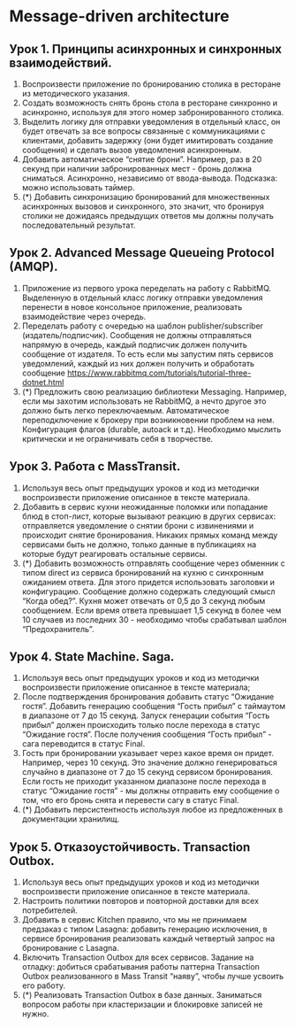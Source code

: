 # Message-driven architecture
## Урок 1. Принципы асинхронных и синхронных взаимодействий.
1. Воспроизвести приложение по бронированию столика в ресторане из методического указания.
2. Создать возможность снять бронь стола в ресторане синхронно и асинхронно, используя для этого номер забронированного столика.
3. Выделить логику для отправки уведомления в отдельный класс, он будет отвечать за все вопросы связанные с коммуникациями с клиентами, добавить задержку (они будет имитировать создание сообщения) и сделать вызов уведомления асинхронным.
4. Добавить автоматическое “снятие брони”. Например, раз в 20 секунд при наличии забронированных мест - бронь должна сниматься. Асинхронно, независимо от ввода-вывода. Подсказка: можно использовать таймер.
5. (*) Добавить синхронизацию бронирований для множественных асинхронных вызовов и синхронного, это значит, что бронируя столики не дожидаясь предыдущих ответов мы должны получать последовательный результат.

## Урок 2. Advanced Message Queueing Protocol (AMQP).
1. Приложение из первого урока переделать на работу с RabbitMQ. Выделенную в отдельный класс логику отправки уведомления перенести в новое консольное приложение, реализовать взаимодействие через очередь.
2. Переделать работу с очередью на шаблон publisher/subscriber (издатель/подписчик). Сообщения не должны отправляться напрямую в очередь, каждый подписчик должен получить сообщение от издателя. То есть если мы запустим пять сервисов уведомлений, каждый из них должен получить и обработать сообщение https://www.rabbitmq.com/tutorials/tutorial-three-dotnet.html
3. (*) Предложить свою реализацию библиотеки Messaging. Например, если мы захотим использовать не RabbitMQ, а нечто другое это должно быть легко переключаемым. Автоматическое переподключение к брокеру при возникновении проблем на нем. Конфигурация флагов (durable, autoack и т.д). Необходимо мыслить критически и не ограничивать себя в творчестве.

## Урок 3. Работа с MassTransit. 
1. Используя весь опыт предыдущих уроков и код из методички воспроизвести приложение описанное в тексте материала.
2. Добавить в сервис кухни неожиданные поломки или попадание блюд в стоп-лист, которые вызывают реакцию в других сервисах: отправляется уведомление о снятии брони с извинениями и происходит снятие бронирования. Никаких прямых команд между сервисами быть не должно, только данные в публикациях на которые будут реагировать остальные сервисы.
3. (*) Добавить возможность отправлять сообщение через обменник с типом direct из сервиса бронирований на кухню с синхронным ожиданием ответа. Для этого придется использовать заголовки и конфигурацию. Сообщение должно содержать следующий смысл “Когда обед?”. Кухня может отвечать от 0,5 до 3 секунд любым сообщением. Если время ответа превышает 1,5 секунд в более чем 10 случаев из последних 30 - необходимо чтобы срабатывал шаблон “Предохранитель”.

## Урок 4. State Machine. Saga.
1. Используя весь опыт предыдущих уроков и код из методички воспроизвести приложение описанное в тексте материала;
2. После подтверждения бронирования добавить статус “Ожидание гостя”. Добавить генерацию сообщения “Гость прибыл” с таймаутом в диапазоне от 7 до 15 секунд. Запуск генерации события “Гость прибыл” должен происходить только после перехода в статус “Ожидание гостя”. После получения сообщения “Гость прибыл” - сага переводится в статус Final.
3. Гость при бронировании указывает через какое время он придет. Например, через 10 секунд. Это значение должно генерироваться случайно в диапазоне от 7 до 15 секунд сервисом бронирования. Если гость не приходит указанном диапазоне после перехода в статус “Ожидание гостя” - мы должны отправить ему сообщение о том, что его бронь снята и перевести сагу в статус Final.
4. (*) Добавить персистентность используя любое из предложенных в документации хранилищ.

## Урок 5. Отказоустойчивость. Transaction Outbox.
1. Используя весь опыт предыдущих уроков и код из методички воспроизвести приложение описанное в тексте материала.
2. Настроить политики повторов и повторной доставки для всех потребителей.
3. Добавить в сервис Kitchen правило, что мы не принимаем предзаказ с типом Lasagna: добавить генерацию исключения, в сервисе бронирования реализовать каждый четвертый запрос на бронирование с Lasagna.
4. Включить Transaction Outbox для всех сервисов. Задание на отладку: добиться срабатывания работы паттерна Transaction Outbox реализованного в Mass Transit “наяву”, чтобы лучше усвоить его работу.
5. (*) Реализовать Transaction Outbox в базе данных. Заниматься вопросом работы при кластеризации и блокировке записей не нужно.
